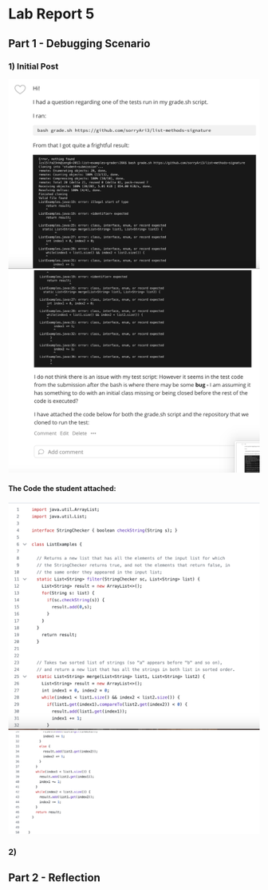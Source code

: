 # Lab Report 5

## Part 1 - Debugging Scenario

### 1) Initial Post
![Image](Photos/post1.png)
![Image](Photos/post2.png)

#### The Code the student attached:

![Image](Photos/ErrorCode1.png)
![Image](Photos/ErrorCode2.png)

### 2) 




## Part 2 - Reflection 



